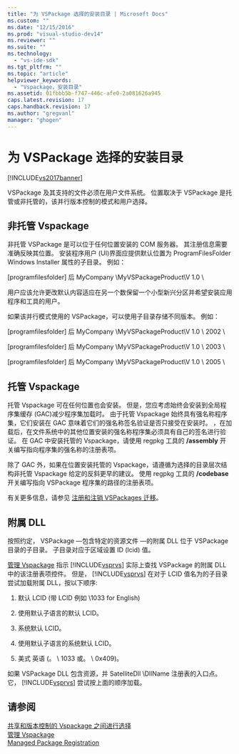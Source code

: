 ```yaml
---
title: "为 VSPackage 选择的安装目录 | Microsoft Docs"
ms.custom: ""
ms.date: "12/15/2016"
ms.prod: "visual-studio-dev14"
ms.reviewer: ""
ms.suite: ""
ms.technology: 
  - "vs-ide-sdk"
ms.tgt_pltfrm: ""
ms.topic: "article"
helpviewer_keywords: 
  - "Vspackage，安装目录"
ms.assetid: 01fbbb5b-f747-446c-afe0-2a081626a945
caps.latest.revision: 17
caps.handback.revision: 17
ms.author: "gregvanl"
manager: "ghogen"
---
```

# 为 VSPackage 选择的安装目录
[!INCLUDE[vs2017banner](../../code-quality/includes/vs2017banner.md)]

VSPackage 及其支持的文件必须在用户文件系统。  位置取决于 VSPackage 是托管或非托管的，该并行版本控制的模式和用户选择。  
  
## 非托管 Vspackage  
 非托管 VSPackage 是可以位于任何位置安装的 COM 服务器。  其注册信息需要准确反映其位置。  安装程序用户 \(UI\)界面应提供默认位置为 ProgramFilesFolder Windows Installer 属性的子目录。  例如：  
  
 \[programfilesfolder\] 后 MyCompany \\MyVSPackageProduct\\V 1.0 \\  
  
 用户应该允许更改默认内容适应在另一个数保留一个小型新兴分区并希望安装应用程序和工具的用户。  
  
 如果该并行模式使用的 VSPackage，可以使用子目录存储不同版本。  例如：  
  
 \[programfilesfolder\] 后 MyCompany \\MyVSPackageProduct\\V 1.0 \\ 2002 \\  
  
 \[programfilesfolder\] 后 MyCompany \\MyVSPackageProduct\\V 1.0 \\ 2003 \\  
  
 \[programfilesfolder\] 后 MyCompany \\MyVSPackageProduct\\V 1.0 \\ 2005 \\  
  
## 托管 Vspackage  
 托管 Vspackage 可在任何位置也会安装。  但是，您应考虑始终会安装到全局程序集缓存 \(GAC\)减少程序集加载时。  由于托管 Vspackage 始终具有强名称程序集，它们安装在 GAC 意味着它们的强名称签名验证是否只接受在安装时。  ，在加载后，在文件系统中的其他位置安装的强名称程序集必须具有自己的签名进行验证。  在 GAC 中安装托管的 Vspackage，请使用 regpkg 工具的 **\/assembly** 开关编写指向程序集的强名称的注册表项。  
  
 除了 GAC 外，如果在位置安装托管的 Vspackage，请遵循为选择的目录层次结构非托管 Vspackage 给定的反斜更早的建议。  使用 regpkg 工具的 **\/codebase** 开关编写指向 VSPackage 程序集的路径的注册表项。  
  
 有关更多信息，请参见 [注册和注销 VSPackages 迁移](../../extensibility/registering-and-unregistering-vspackages.md)。  
  
## 附属 DLL  
 按照约定， VSPackage —包含特定的资源文件 —的附属 DLL 位于 VSPackage 目录的子目录。  子目录对应于区域设置 ID \(lcid\) 值。  
  
 [管理 Vspackage](../../extensibility/managing-vspackages.md) 指示 [!INCLUDE[vsprvs](../../code-quality/includes/vsprvs_md.md)] 实际上查找 VSPackage 的附属 DLL 中的该注册表项控件。  但是， [!INCLUDE[vsprvs](../../code-quality/includes/vsprvs_md.md)] 在对于 LCID 值名为的子目录尝试加载附属 DLL，按以下顺序:  
  
1.  默认 LCID \(带 LCID 例如 \\1033 for English\)  
  
2.  使用默认子语言的默认 LCID。  
  
3.  系统默认 LCID。  
  
4.  使用默认子语言的系统默认 LCID。  
  
5.  美式  英语 \(。  \\ 1033 或。  \\ 0x409\)。  
  
 如果 VSPackage DLL 包含资源，并 SatelliteDll \\DllName 注册表的入口点。它， [!INCLUDE[vsprvs](../../code-quality/includes/vsprvs_md.md)] 尝试按上面的顺序加载。  
  
## 请参阅  
 [共享和版本控制的 Vspackage 之间进行选择](../../extensibility/choosing-between-shared-and-versioned-vspackages.md)   
 [管理 Vspackage](../../extensibility/managing-vspackages.md)   
 [Managed Package Registration](http://msdn.microsoft.com/zh-cn/f69e0ea3-6a92-4639-8ca9-4c9c210e58a1)